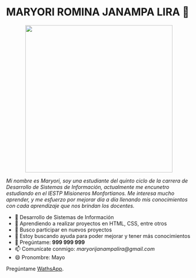 # MARYORI ROMINA JANAMPA LIRA 🙌
<p style=" text-align:center; border-radius:50%">
<img src="https://img.freepik.com/vector-premium/chica-linda-vector-libreta_405506-563.jpg" style="width:400px">
</p>

_Mi nombre es Maryori, soy una estudiante del quinto ciclo de la carrera de Desarrollo de Sistemas de Información, actualmente me encunetro estudiando en el IESTP Misioneros Monfortianos. Me interesa mucho aprender, y me esfuerzo por mejorar día a día llenando mis conocimientos con cada aprendizaje que nos brindan los docentes._

* 🔭 Desarrollo de Sistemas de Información
* 🌱 Aprendiendo a realizar proyectos en HTML, CSS, entre otros
* 👯 Busco participar en nuevos proyectos
* 🤔 Estoy buscando ayuda para poder mejorar y tener más conocimientos
* 💬 Pregúntame: **999 999 999**
* 📫 Comunícate conmigo: _maryorijanampalira@gmail.com_
* 😄 Pronombre: Mayo



Pregúntame [WathsApp](https://web.whatsapp.com/).


